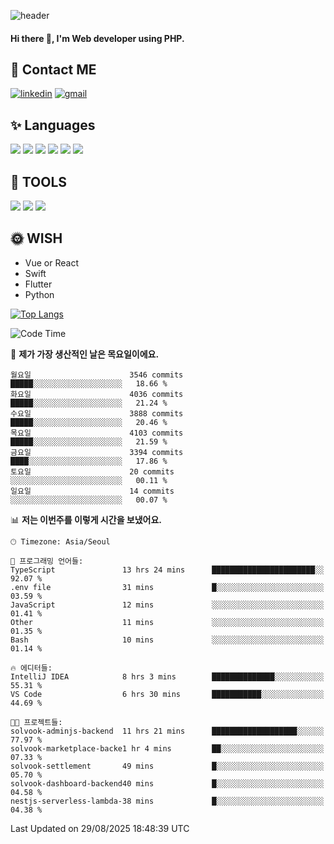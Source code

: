 ![header](https://capsule-render.vercel.app/api?type=waving&color=auto&height=300&section=header&text=Elin&fontSize=90&animation=twinkling)

#### Hi there 👋, I'm <b>Web developer</b> using PHP. ####

<!--
- 🔭 I’m currently working on Uniwill
- 🌱 I’m currently learning Vue or React or Python.
-->

<!---#### I am PHP developer --->

## 💌 Contact ME ###
[<img src='https://img.shields.io/badge/-EunjiKo-%230A66C2?style=flat-square&logo=LinkedIn&logoColor=white' alt='linkedin'>](https://www.linkedin.com/in/https://www.linkedin.com/in/eunji-ko-00a907164//)  [<img src='https://img.shields.io/badge/-einee214%40gmail.com-%23EA4335?style=flat-square&logo=Gmail&logoColor=white' alt='gmail'>](einee214@gmail.com)  


## ✨ Languages
<img src='https://img.shields.io/badge/-PHP-%23777BB4?style=for-the-badge&logo=PHP&logoColor=white'> <img src='https://img.shields.io/badge/-Laravel-%23FF2D20?style=for-the-badge&logo=Laravel&logoColor=white'> <img src='https://img.shields.io/badge/Jquery-%230769AD?style=for-the-badge&logo=Jquery&logoColor=white'> <img src='https://img.shields.io/badge/CSS3-%231572B6?style=for-the-badge&logo=CSS3&logoColor=white'> <img src='https://img.shields.io/badge/Bootstrap-%237952B3?style=for-the-badge&logo=Bootstrap&logoColor=white' > <img src='https://img.shields.io/badge/MySQL-%234479A1?style=for-the-badge&logo=MySQL&logoColor=white' >

## 🌷 TOOLS
<img src='https://img.shields.io/badge/PHPSTORM-%23000000?style=for-the-badge&logo=PhpStorm&logoColor=white' > <img src='https://img.shields.io/badge/GitLab-%23FCA121?style=for-the-badge&logo=GitLab&logoColor=white' > <img src='https://img.shields.io/badge/GitHub-%23181717?style=for-the-badge&logo=GitHub&logoColor=white'>


## 🌞 WISH
- Vue or React
- Swift
- Flutter
- Python


[![Top Langs](https://github-readme-stats.vercel.app/api/top-langs/?username=ein214&layout=compact)](https://github.com/anuraghazra/github-readme-stats)

<!--START_SECTION:waka-->
![Code Time](http://img.shields.io/badge/Code%20Time-4%2C426%20hrs%208%20mins-blue)

📅 **제가 가장 생산적인 날은 목요일이에요.** 

```text
월요일                      3546 commits        █████░░░░░░░░░░░░░░░░░░░░   18.66 % 
화요일                      4036 commits        █████░░░░░░░░░░░░░░░░░░░░   21.24 % 
수요일                      3888 commits        █████░░░░░░░░░░░░░░░░░░░░   20.46 % 
목요일                      4103 commits        █████░░░░░░░░░░░░░░░░░░░░   21.59 % 
금요일                      3394 commits        ████░░░░░░░░░░░░░░░░░░░░░   17.86 % 
토요일                      20 commits          ░░░░░░░░░░░░░░░░░░░░░░░░░   00.11 % 
일요일                      14 commits          ░░░░░░░░░░░░░░░░░░░░░░░░░   00.07 % 
```


📊 **저는 이번주를 이렇게 시간을 보냈어요.** 

```text
🕑︎ Timezone: Asia/Seoul

💬 프로그래밍 언어들: 
TypeScript               13 hrs 24 mins      ███████████████████████░░   92.07 % 
.env file                31 mins             █░░░░░░░░░░░░░░░░░░░░░░░░   03.59 % 
JavaScript               12 mins             ░░░░░░░░░░░░░░░░░░░░░░░░░   01.41 % 
Other                    11 mins             ░░░░░░░░░░░░░░░░░░░░░░░░░   01.35 % 
Bash                     10 mins             ░░░░░░░░░░░░░░░░░░░░░░░░░   01.14 % 

🔥 에디터들: 
IntelliJ IDEA            8 hrs 3 mins        ██████████████░░░░░░░░░░░   55.31 % 
VS Code                  6 hrs 30 mins       ███████████░░░░░░░░░░░░░░   44.69 % 

🐱‍💻 프로젝트들: 
solvook-adminjs-backend  11 hrs 21 mins      ███████████████████░░░░░░   77.97 % 
solvook-marketplace-backe1 hr 4 mins         ██░░░░░░░░░░░░░░░░░░░░░░░   07.33 % 
solvook-settlement       49 mins             █░░░░░░░░░░░░░░░░░░░░░░░░   05.70 % 
solvook-dashboard-backend40 mins             █░░░░░░░░░░░░░░░░░░░░░░░░   04.58 % 
nestjs-serverless-lambda-38 mins             █░░░░░░░░░░░░░░░░░░░░░░░░   04.38 % 
```


 Last Updated on 29/08/2025 18:48:39 UTC
<!--END_SECTION:waka-->

<!---![GitHub stats](https://github-readme-stats.vercel.app/api?username=ein214&show_icons=true&theme=dracula)  --->



